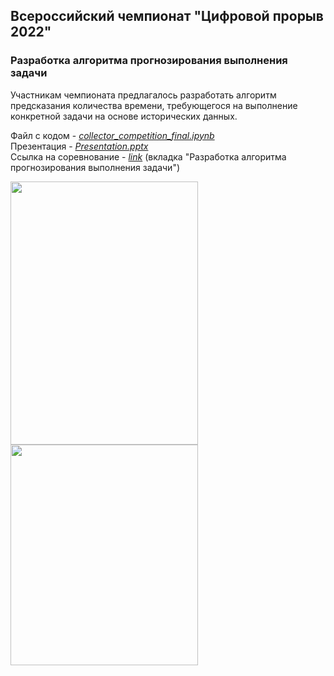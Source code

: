 ## Всероссийский чемпионат "Цифровой прорыв 2022"
### Разработка алгоритма прогнозирования выполнения задачи

Участникам чемпионата предлагалось разработать алгоритм предсказания количества времени,   требующегося на выполнение конкретной задачи на основе исторических данных.  
  
Файл с кодом - [*collector_competition_final.ipynb*](collector_competition_final.ipynb)  
Презентация - [*Presentation.pptx*](Presentation.pptx)  
Ссылка на соревнование - [*link*](https://hacks-ai.ru/championships/758465) (вкладка "Разработка алгоритма прогнозирования выполнения задачи")
  
<img src="https://user-images.githubusercontent.com/77928025/194900470-f6267d40-abaa-4f6e-8477-603a458ae7bb.png" width="300" height="421" />  
<img src="https://user-images.githubusercontent.com/77928025/200116412-a7369ae7-814f-4119-96b0-c87018279e9f.png" width="300" height="353") />
